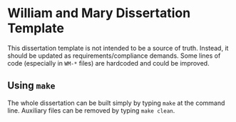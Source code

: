 # William and Mary Dissertation Template
This dissertation template is not intended to be a source of truth. Instead, it should be updated as requirements/compliance demands. Some lines of code (especially in `WM-*` files) are hardcoded and could be improved.

## Using `make`
The whole dissertation can be built simply by typing `make` at the command line. Auxiliary files can be removed by typing `make clean`.